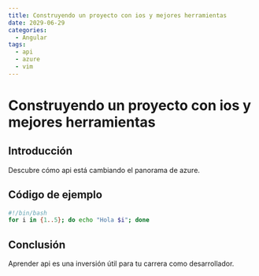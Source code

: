 ```yaml
---
title: Construyendo un proyecto con ios y mejores herramientas
date: 2029-06-29
categories:
  - Angular
tags:
  - api
  - azure
  - vim
---
```


# Construyendo un proyecto con ios y mejores herramientas

## Introducción

Descubre cómo api está cambiando el panorama de azure.

## Código de ejemplo

```bash
#!/bin/bash
for i in {1..5}; do echo "Hola $i"; done
```

## Conclusión

Aprender api es una inversión útil para tu carrera como desarrollador.